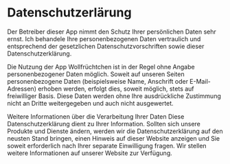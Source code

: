 # Datenschutzerlärung

Der Betreiber dieser App nimmt den Schutz Ihrer persönlichen Daten sehr ernst. Ich behandele Ihre personenbezogenen Daten vertraulich und entsprechend der gesetzlichen Datenschutzvorschriften sowie dieser Datenschutzerklärung.

Die Nutzung der App Wollfrüchtchen ist in der Regel ohne Angabe personenbezogener Daten möglich. Soweit auf unseren Seiten personenbezogene Daten (beispielsweise Name, Anschrift oder E-Mail-Adressen) erhoben werden, erfolgt dies, soweit möglich, stets auf freiwilliger Basis. Diese Daten werden ohne Ihre ausdrückliche Zustimmung nicht an Dritte weitergegeben und auch nicht ausgewertet.

Weitere Informationen über die Verarbeitung Ihrer Daten
Diese Datenschutzerklärung dient zu Ihrer Information. Sollten sich unsere Produkte und Dienste ändern, werden wir die Datenschutzerklärung auf den neusten Stand bringen, einen Hinweis auf dieser Website anzeigen und Sie soweit erforderlich nach Ihrer separate Einwilligung fragen. Wir stellen weitere Informationen auf unserer Website zur Verfügung.

